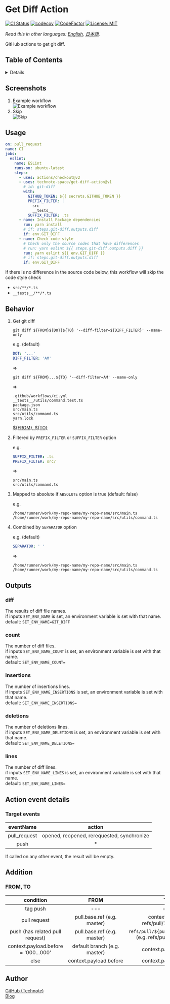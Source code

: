# Get Diff Action

[![CI Status](https://github.com/technote-space/get-diff-action/workflows/CI/badge.svg)](https://github.com/technote-space/get-diff-action/actions)
[![codecov](https://codecov.io/gh/technote-space/get-diff-action/branch/master/graph/badge.svg)](https://codecov.io/gh/technote-space/get-diff-action)
[![CodeFactor](https://www.codefactor.io/repository/github/technote-space/get-diff-action/badge)](https://www.codefactor.io/repository/github/technote-space/get-diff-action)
[![License: MIT](https://img.shields.io/badge/License-MIT-blue.svg)](https://github.com/technote-space/get-diff-action/blob/master/LICENSE)

*Read this in other languages: [English](README.md), [日本語](README.ja.md).*

GitHub actions to get git diff.

## Table of Contents

<!-- START doctoc generated TOC please keep comment here to allow auto update -->
<!-- DON'T EDIT THIS SECTION, INSTEAD RE-RUN doctoc TO UPDATE -->
<details>
<summary>Details</summary>

- [Screenshots](#screenshots)
- [Usage](#usage)
- [Behavior](#behavior)
- [Outputs](#outputs)
  - [diff](#diff)
  - [count](#count)
  - [insertions](#insertions)
  - [deletions](#deletions)
  - [lines](#lines)
- [Action event details](#action-event-details)
  - [Target events](#target-events)
- [Addition](#addition)
  - [FROM, TO](#from-to)
- [Author](#author)

</details>
<!-- END doctoc generated TOC please keep comment here to allow auto update -->

## Screenshots
1. Example workflow  
   ![Example workflow](https://raw.githubusercontent.com/technote-space/get-diff-action/images/workflow.png)
1. Skip  
   ![Skip](https://raw.githubusercontent.com/technote-space/get-diff-action/images/skip.png)

## Usage
```yaml
on: pull_request
name: CI
jobs:
  eslint:
    name: ESLint
    runs-on: ubuntu-latest
    steps:
      - uses: actions/checkout@v2
      - uses: technote-space/get-diff-action@v1
        # id: git-diff
        with:
          GITHUB_TOKEN: ${{ secrets.GITHUB_TOKEN }}
          PREFIX_FILTER: |
            src
            __tests__
          SUFFIX_FILTER: .ts
      - name: Install Package dependencies
        run: yarn install
        # if: steps.git-diff.outputs.diff
        if: env.GIT_DIFF
      - name: Check code style
        # Check only the source codes that have differences
        # run: yarn eslint ${{ steps.git-diff.outputs.diff }}
        run: yarn eslint ${{ env.GIT_DIFF }}
        # if: steps.git-diff.outputs.diff
        if: env.GIT_DIFF
```

If there is no difference in the source code below, this workflow will skip the code style check
- `src/**/*.ts`
- `__tests__/**/*.ts`

## Behavior
1. Get git diff

   ```shell script
   git diff ${FROM}${DOT}${TO} '--diff-filter=${DIFF_FILTER}' --name-only
   ```

   e.g. (default)
   ```yaml
   DOT: '...'
   DIFF_FILTER: 'AM'
   ```
   =>
   ```shell script
   git diff ${FROM}...${TO} '--diff-filter=AM' --name-only
   ```
   =>
   ```
   .github/workflows/ci.yml
   __tests__/utils/command.test.ts
   package.json
   src/main.ts
   src/utils/command.ts
   yarn.lock
   ```
   
   [${FROM}, ${TO}](#from-to)

1. Filtered by `PREFIX_FILTER` or `SUFFIX_FILTER` option

   e.g.
   ```yaml
   SUFFIX_FILTER: .ts
   PREFIX_FILTER: src/
   ```
   =>
   ```
   src/main.ts
   src/utils/command.ts
   ```

1. Mapped to absolute if `ABSOLUTE` option is true (default: false)

   e.g. 
   ```
   /home/runner/work/my-repo-name/my-repo-name/src/main.ts
   /home/runner/work/my-repo-name/my-repo-name/src/utils/command.ts
   ```

1. Combined by `SEPARATOR` option

   e.g. (default)
   ```yaml
   SEPARATOR: ' '
   ```
   =>
   ```
   /home/runner/work/my-repo-name/my-repo-name/src/main.ts /home/runner/work/my-repo-name/my-repo-name/src/utils/command.ts
   ```

## Outputs
### diff
The results of diff file names.  
if inputs `SET_ENV_NAME` is set, an environment variable is set with that name.  
default: `SET_ENV_NAME=GIT_DIFF`
### count
The number of diff files.  
if inputs `SET_ENV_NAME_COUNT` is set, an environment variable is set with that name.  
default: `SET_ENV_NAME_COUNT=`
### insertions
The number of insertions lines.  
if inputs `SET_ENV_NAME_INSERTIONS` is set, an environment variable is set with that name.  
default: `SET_ENV_NAME_INSERTIONS=`
### deletions
The number of deletions lines.  
if inputs `SET_ENV_NAME_DELETIONS` is set, an environment variable is set with that name.  
default: `SET_ENV_NAME_DELETIONS=`
### lines
The number of diff lines.  
if inputs `SET_ENV_NAME_LINES` is set, an environment variable is set with that name.  
default: `SET_ENV_NAME_LINES=`

## Action event details
### Target events
| eventName | action |
|:---:|:---:|
|pull_request|opened, reopened, rerequested, synchronize|
|push|*|

If called on any other event, the result will be empty.

## Addition
### FROM, TO
| condition | FROM | TO |
|:---:|:---:|:---:|
| tag push |---|---|
| pull request | pull.base.ref (e.g. master) | context.ref (e.g. refs/pull/123/merge) |
| push (has related pull request) | pull.base.ref (e.g. master) | `refs/pull/${pull.number}/merge` (e.g. refs/pull/123/merge) |
| context.payload.before = '000...000' | default branch (e.g. master) | context.payload.after |
| else | context.payload.before | context.payload.after |

## Author
[GitHub (Technote)](https://github.com/technote-space)  
[Blog](https://technote.space)
